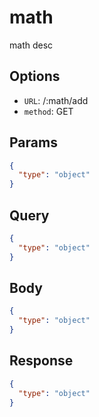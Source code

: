 # math 

math desc 

## Options 

- `URL`: /:math/add 
- `method`: GET 
## Params 

```json
{
  "type": "object"
}
```

## Query 

```json
{
  "type": "object"
}
```

## Body 

```json
{
  "type": "object"
}
```

## Response 

```json
{
  "type": "object"
}
```

